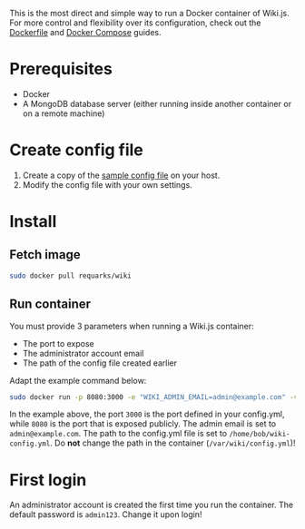 <!-- TITLE: Using the Docker image -->
<!-- SUBTITLE: How to use the Docker image directly -->

This is the most direct and simple way to run a Docker container of Wiki.js. For more control and flexibility over its configuration, check out the [Dockerfile](/wiki/docker/dockerfile) and [Docker Compose](/wiki/docker/compose) guides.
# Prerequisites
- Docker
- A MongoDB database server (either running inside another container or on a remote machine)
# Create config file
1) Create a copy of the [sample config file](https://github.com/Requarks/wiki/blob/master/config.sample.yml) on your host.
2) Modify the config file with your own settings.
# Install
## Fetch image

```bash
sudo docker pull requarks/wiki
```
## Run container
You must provide 3 parameters when running a Wiki.js container:

- The port to expose
- The administrator account email
- The path of the config file created earlier

Adapt the example command below:

```bash
sudo docker run -p 8080:3000 -e "WIKI_ADMIN_EMAIL=admin@example.com" -v /home/bob/wiki-config.yml:/var/wiki/config.yml requarks/wiki
```

In the example above, the port `3000` is the port defined in your config.yml, while `8080` is the port that is exposed publicly.
The admin email is set to `admin@example.com`.
The path to the config.yml file is set to `/home/bob/wiki-config.yml`. Do **not** change the path in the container (`/var/wiki/config.yml`)!
# First login
An administrator account is created the first time you run the container. The default password is `admin123`. Change it upon login!